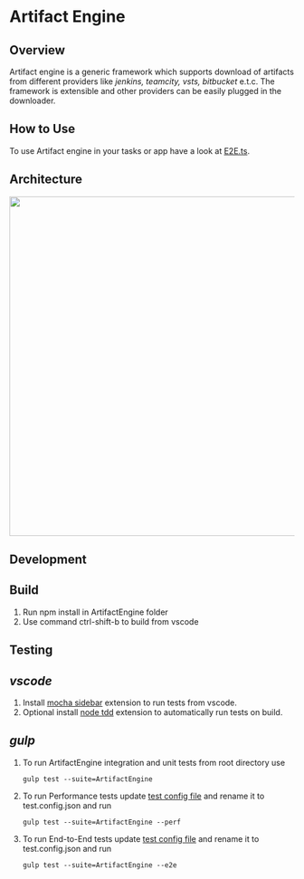 # Artifact Engine

## Overview
Artifact engine is a generic framework which supports download of artifacts from different providers like *jenkins, teamcity, vsts, bitbucket* e.t.c. The framework is extensible and other providers can be easily plugged in the downloader.

## How to Use
To use Artifact engine in your tasks or app have a look at [E2E.ts](E2ETests/E2E.ts).

## Architecture
<img src="https://cdn.rawgit.com/omeshp/ItemLevelDownloader/f7a2d1a1/src/sequence.svg" height=600 width=800/>

## Development
**Build**
---------
1. Run npm install in ArtifactEngine folder
2. Use command ctrl-shift-b to build from vscode

**Testing**
----------
*vscode*
----------
1. Install [mocha sidebar](https://marketplace.visualstudio.com/items?itemName=maty.vscode-mocha-sidebar) extension to run tests from vscode.
2. Optional install [node tdd](https://marketplace.visualstudio.com/items?itemName=prashaantt.node-tdd) extension to automatically run tests on build.

*gulp*
------
1. To run ArtifactEngine integration and unit tests from root directory use

    `gulp test --suite=ArtifactEngine`
2. To run Performance tests update [test config file](test.config.json.example) and rename it to test.config.json  and run

    `gulp test --suite=ArtifactEngine --perf`
3. To run End-to-End tests update [test config file](test.config.json.example) and rename it to test.config.json  and run

    `gulp test --suite=ArtifactEngine --e2e`
